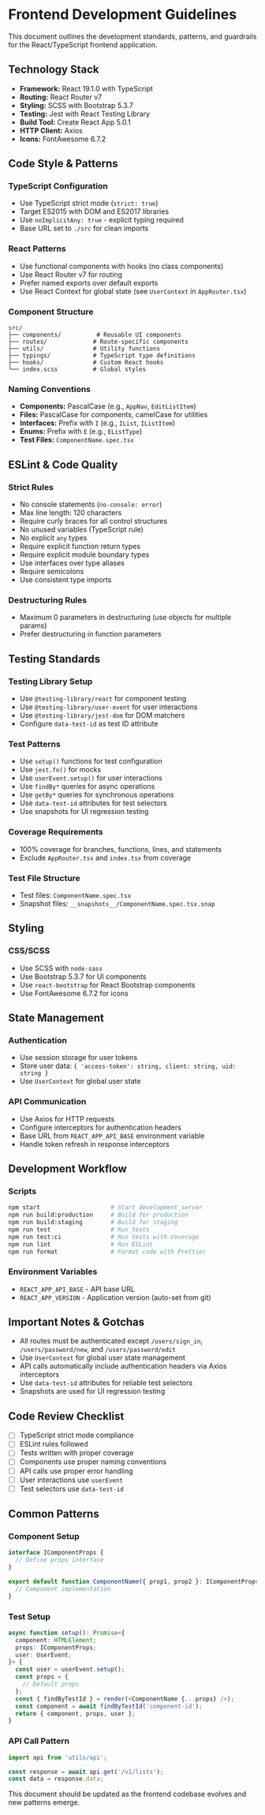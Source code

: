 # Frontend Development Guidelines

This document outlines the development standards, patterns, and guardrails for the React/TypeScript frontend application.

## Technology Stack

- **Framework:** React 19.1.0 with TypeScript
- **Routing:** React Router v7
- **Styling:** SCSS with Bootstrap 5.3.7
- **Testing:** Jest with React Testing Library
- **Build Tool:** Create React App 5.0.1
- **HTTP Client:** Axios
- **Icons:** FontAwesome 6.7.2

## Code Style & Patterns

### TypeScript Configuration

- Use TypeScript strict mode (`strict: true`)
- Target ES2015 with DOM and ES2017 libraries
- Use `noImplicitAny: true` - explicit typing required
- Base URL set to `./src` for clean imports

### React Patterns

- Use functional components with hooks (no class components)
- Use React Router v7 for routing
- Prefer named exports over default exports
- Use React Context for global state (see `UserContext` in `AppRouter.tsx`)

### Component Structure

```
src/
├── components/          # Reusable UI components
├── routes/             # Route-specific components
├── utils/              # Utility functions
├── typings/            # TypeScript type definitions
├── hooks/              # Custom React hooks
└── index.scss          # Global styles
```

### Naming Conventions

- **Components:** PascalCase (e.g., `AppNav`, `EditListItem`)
- **Files:** PascalCase for components, camelCase for utilities
- **Interfaces:** Prefix with `I` (e.g., `IList`, `IListItem`)
- **Enums:** Prefix with `E` (e.g., `EListType`)
- **Test Files:** `ComponentName.spec.tsx`

## ESLint & Code Quality

### Strict Rules

- No console statements (`no-console: error`)
- Max line length: 120 characters
- Require curly braces for all control structures
- No unused variables (TypeScript rule)
- No explicit `any` types
- Require explicit function return types
- Require explicit module boundary types
- Use interfaces over type aliases
- Require semicolons
- Use consistent type imports

### Destructuring Rules

- Maximum 0 parameters in destructuring (use objects for multiple params)
- Prefer destructuring in function parameters

## Testing Standards

### Testing Library Setup

- Use `@testing-library/react` for component testing
- Use `@testing-library/user-event` for user interactions
- Use `@testing-library/jest-dom` for DOM matchers
- Configure `data-test-id` as test ID attribute

### Test Patterns

- Use `setup()` functions for test configuration
- Use `jest.fn()` for mocks
- Use `userEvent.setup()` for user interactions
- Use `findBy*` queries for async operations
- Use `getBy*` queries for synchronous operations
- Use `data-test-id` attributes for test selectors
- Use snapshots for UI regression testing

### Coverage Requirements

- 100% coverage for branches, functions, lines, and statements
- Exclude `AppRouter.tsx` and `index.tsx` from coverage

### Test File Structure

- Test files: `ComponentName.spec.tsx`
- Snapshot files: `__snapshots__/ComponentName.spec.tsx.snap`

## Styling

### CSS/SCSS

- Use SCSS with `node-sass`
- Use Bootstrap 5.3.7 for UI components
- Use `react-bootstrap` for React Bootstrap components
- Use FontAwesome 6.7.2 for icons

## State Management

### Authentication

- Use session storage for user tokens
- Store user data: `{ 'access-token': string, client: string, uid: string }`
- Use `UserContext` for global user state

### API Communication

- Use Axios for HTTP requests
- Configure interceptors for authentication headers
- Base URL from `REACT_APP_API_BASE` environment variable
- Handle token refresh in response interceptors

## Development Workflow

### Scripts

```bash
npm start                    # Start development server
npm run build:production     # Build for production
npm run build:staging        # Build for staging
npm run test                 # Run tests
npm run test:ci              # Run tests with coverage
npm run lint                 # Run ESLint
npm run format               # Format code with Prettier
```

### Environment Variables

- `REACT_APP_API_BASE` - API base URL
- `REACT_APP_VERSION` - Application version (auto-set from git)

## Important Notes & Gotchas

- All routes must be authenticated except `/users/sign_in`, `/users/password/new`, and `/users/password/edit`
- Use `UserContext` for global user state management
- API calls automatically include authentication headers via Axios interceptors
- Use `data-test-id` attributes for reliable test selectors
- Snapshots are used for UI regression testing

## Code Review Checklist

- [ ] TypeScript strict mode compliance
- [ ] ESLint rules followed
- [ ] Tests written with proper coverage
- [ ] Components use proper naming conventions
- [ ] API calls use proper error handling
- [ ] User interactions use `userEvent`
- [ ] Test selectors use `data-test-id`

## Common Patterns

### Component Setup

```typescript
interface IComponentProps {
  // Define props interface
}

export default function ComponentName({ prop1, prop2 }: IComponentProps): React.JSX.Element {
  // Component implementation
}
```

### Test Setup

```typescript
async function setup(): Promise<{
  component: HTMLElement;
  props: IComponentProps;
  user: UserEvent;
}> {
  const user = userEvent.setup();
  const props = {
    // Default props
  };
  const { findByTestId } = render(<ComponentName {...props} />);
  const component = await findByTestId('component-id');
  return { component, props, user };
}
```

### API Call Pattern

```typescript
import api from 'utils/api';

const response = await api.get('/v1/lists');
const data = response.data;
```

This document should be updated as the frontend codebase evolves and new patterns emerge. 